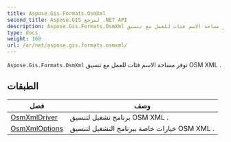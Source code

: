 ```yaml
---
title: Aspose.Gis.Formats.OsmXml
second_title: Aspose.GIS لمرجع .NET API
description: Aspose.Gis.Formats.OsmXml توفر مساحة الاسم فئات للعمل مع تنسيق OSM XML .
type: docs
weight: 160
url: /ar/net/aspose.gis.formats.osmxml/
---
```

`Aspose.Gis.Formats.OsmXml` توفر مساحة الاسم فئات للعمل مع تنسيق OSM XML .

## الطبقات

| فصل | وصف |
| --- | --- |
| [OsmXmlDriver](./osmxmldriver/) | برنامج تشغيل لتنسيق OSM XML . |
| [OsmXmlOptions](./osmxmloptions/) | خيارات خاصة ببرنامج التشغيل لتنسيق OSM XML . |


